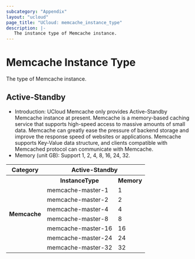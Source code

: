 ```yaml
---
subcategory: "Appendix"
layout: "ucloud"
page_title: "UCloud: memcache_instance_type"
description: |-
   The instance type of Memcache instance.
---
```


# Memcache Instance Type

The type of Memcache instance.

## Active-Standby

- Introduction: UCloud Memcache only provides Active-Standby Memcache instance at present. Memcache is a memory-based caching service that supports high-speed access to massive amounts of small data. Memcache can greatly ease the pressure of backend storage and improve the response speed of websites or applications. Memcache supports Key-Value data structure, and clients compatible with Memcached protocol can communicate with Memcache.
- Memory (unit GB): Support 1, 2, 4, 8, 16, 24, 32.

<table><tr><th colspan="1">Category</th><th colspan="2">Active-Standby</th></tr><tr><th rowspan="18">Memcache</th><th>InstanceType</th><th>Memory</th></tr><tr><td>memcache-master-1</td><td>1</td> </tr><tr><td>memcache-master-2</td><td>2</td> </tr><tr><td>memcache-master-4</td><td>4</td></tr><tr><td>memcache-master-8</td><td>8</td> </tr><tr><td>memcache-master-16</td><td>16</td> </tr><tr><td>memcache-master-24</td><td>24</td></tr><tr><td>memcache-master-32</td><td>32</td> </tr></table>